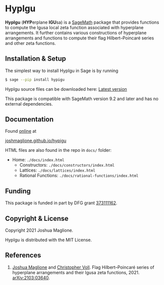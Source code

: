 # HypIgu

**HypIgu** (**HYP**erplane **IGU**sa) is a [SageMath](https://www.sagemath.org/) package that provides functions to compute the Igusa local zeta function associated with hyperplane arrangements. It further contains various constructions of hyperplane arrangements and functions to compute their flag Hilbert&ndash;Poincaré series and other zeta functions. 

## Installation & Setup

The simplest way to install HypIgu in Sage is by running 

```bash
$ sage --pip install hypigu
```

HypIgu source files can be downloaded here: [Latest version](https://github.com/joshmaglione/hypigu/releases/latest)

This package is compatible with SageMath version 9.2 and later and has no external dependencies.

## Documentation

Found [online](https://joshmaglione.github.io/hypigu/) at

[joshmaglione.github.io/hypigu](https://joshmaglione.github.io/hypigu/)

HTML files are also found in the repo in `docs/` folder: 
- Home: `./docs/index.html`
    - Constructors: `./docs/constructors/index.html`
    - Lattices: `./docs/lattices/index.html`
    - Rational Functions: `./docs/rational-functions/index.html`

## Funding 

This package is funded in part by DFG grant [373111162](https://gepris.dfg.de/gepris/projekt/373111162?language=en).

## Copyright & License

Copyright 2021 Joshua Maglione.

HypIgu is distributed with the MIT License.

## References 

1. [Joshua Maglione](https://www.math.uni-bielefeld.de/~jmaglione/) and [Christopher Voll](https://www.math.uni-bielefeld.de/~voll/). Flag Hilbert&ndash;Poincar&#233; series of hyperplane arrangements and their Igusa zeta functions, 2021. [arXiv:2103:03640](https://arxiv.org/abs/2103.03640).
   